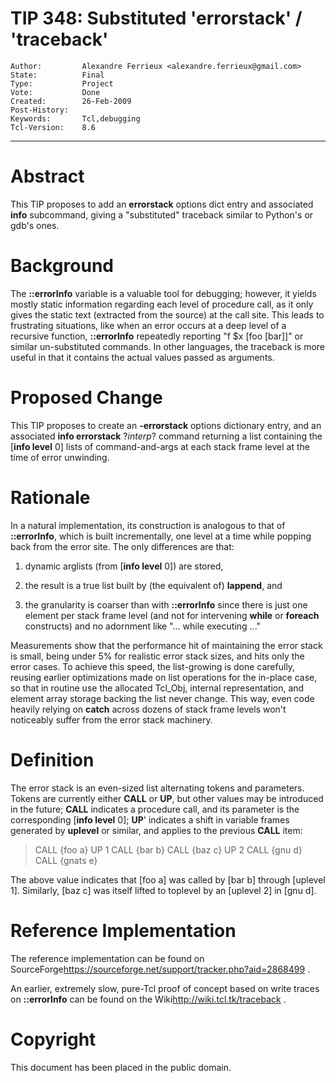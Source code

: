 # TIP 348: Substituted 'errorstack' / 'traceback'
	Author:         Alexandre Ferrieux <alexandre.ferrieux@gmail.com>
	State:          Final
	Type:           Project
	Vote:           Done
	Created:        26-Feb-2009
	Post-History:   
	Keywords:       Tcl,debugging
	Tcl-Version:    8.6
-----

# Abstract

This TIP proposes to add an **errorstack** options dict entry and associated
**info** subcommand, giving a "substituted" traceback similar to Python's or
gdb's ones.

# Background

The **::errorInfo** variable is a valuable tool for debugging; however, it
yields mostly static information regarding each level of procedure call, as it
only gives the static text \(extracted from the source\) at the call site. This
leads to frustrating situations, like when an error occurs at a deep level of
a recursive function, **::errorInfo** repeatedly reporting "f $x [foo
[bar]]" or similar un-substituted commands. In other languages, the
traceback is more useful in that it contains the actual values passed as
arguments.

# Proposed Change

This TIP proposes to create an **-errorstack** options dictionary entry, and
an associated **info errorstack** ?_interp_? command returning a list
containing the [**info level** 0] lists of command-and-args at each
stack frame level at the time of error unwinding.

# Rationale

In a natural implementation, its construction is analogous to that of
**::errorInfo**, which is built incrementally, one level at a time while
popping back from the error site.  The only differences are that:

 1. dynamic arglists \(from [**info level** 0]\) are stored,

 2. the result is a true list built by \(the equivalent of\) **lappend**, and

 3. the granularity is coarser than with **::errorInfo** since there is just
    one element per stack frame level \(and not for intervening **while** or
    **foreach** constructs\) and no adornment like "... while executing ..."

Measurements show that the performance hit of maintaining the error stack is
small, being under 5% for realistic error stack sizes, and hits only the error
cases. To achieve this speed, the list-growing is done carefully, reusing
earlier optimizations made on list operations for the in-place case, so that
in routine use the allocated Tcl\_Obj, internal representation, and element
array storage backing the list never change. This way, even code heavily
relying on **catch** across dozens of stack frame levels won't noticeably
suffer from the error stack machinery.

# Definition

The error stack is an even-sized list alternating tokens and parameters.
Tokens are currently either **CALL** or **UP**, but other values may be
introduced in the future; **CALL** indicates a procedure call, and its
parameter is the corresponding [**info level** 0]; **UP**' indicates a
shift in variable frames generated by **uplevel** or similar, and applies to
the previous **CALL** item:

 > CALL \{foo a\} UP 1 CALL \{bar b\} CALL \{baz c\} UP 2 CALL \{gnu d\}
   CALL \{gnats e\}

The above value indicates that [foo a] was called by [bar b] through
[uplevel 1]. Similarly, [baz c] was itself lifted to toplevel by an
[uplevel 2] in [gnu d].

# Reference Implementation

The reference implementation can be found on
SourceForge<https://sourceforge.net/support/tracker.php?aid=2868499> .

An earlier, extremely slow, pure-Tcl proof of concept based on write traces on
**::errorInfo** can be found on the Wiki<http://wiki.tcl.tk/traceback> .

# Copyright

This document has been placed in the public domain.

